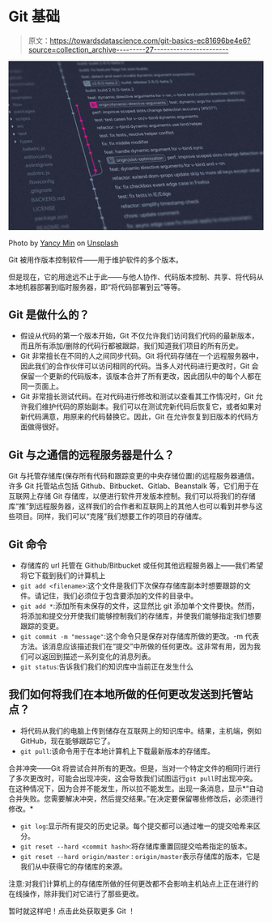 # Git 基础

> 原文：<https://towardsdatascience.com/git-basics-ec81696be4e6?source=collection_archive---------27----------------------->

![](img/bb2ef7e489db4622bad726f3a98e5bd1.png)

Photo by [Yancy Min](https://unsplash.com/@yancymin?utm_source=unsplash&utm_medium=referral&utm_content=creditCopyText) on [Unsplash](https://unsplash.com/search/photos/git?utm_source=unsplash&utm_medium=referral&utm_content=creditCopyText)

Git 被用作版本控制软件——用于维护软件的多个版本。

但是现在，它的用途远不止于此——与他人协作、代码版本控制、共享、将代码从本地机器部署到临时服务器，即“将代码部署到云”等等。

## Git 是做什么的？

*   假设从代码的第一个版本开始，Git 不仅允许我们访问我们代码的最新版本，而且所有添加/删除的代码行都被跟踪，我们知道我们项目的所有历史。
*   Git 非常擅长在不同的人之间同步代码。Git 将代码存储在一个远程服务器中，因此我们的合作伙伴可以访问相同的代码。当多人对代码进行更改时，Git 会保留一个更新的代码版本，该版本合并了所有更改，因此团队中的每个人都在同一页面上。
*   Git 非常擅长测试代码。在对代码进行修改和测试以查看其工作情况时，Git 允许我们维护代码的原始副本。我们可以在测试完新代码后恢复它，或者如果对新代码满意，用原来的代码替换它。因此，Git 在允许恢复到旧版本的代码方面做得很好。

## Git 与之通信的远程服务器是什么？

Git 与托管存储库(保存所有代码和跟踪变更的中央存储位置)的远程服务器通信。许多 Git 托管站点包括 Github、Bitbucket、Gitlab、Beanstalk 等，它们用于在互联网上存储 Git 存储库，以便进行软件开发版本控制。我们可以将我们的存储库“推”到远程服务器，这样我们的合作者和互联网上的其他人也可以看到并参与这些项目。同样，我们可以“克隆”我们想要工作的项目的存储库。

## Git 命令

*   存储库的 url 托管在 Github/Bitbucket 或任何其他远程服务器上——我们希望将它下载到我们的计算机上
*   `git add <filename>`:这个文件是我们下次保存存储库副本时想要跟踪的文件。请记住，我们必须位于包含要添加的文件的目录中。
*   `git add *`:添加所有未保存的文件，这显然比 git 添加单个文件要快。然而，将添加和提交分开使我们能够控制我们的存储库，并使我们能够指定我们想要跟踪的变更。
*   `git commit -m "message"`:这个命令只是保存对存储库所做的更改。-m 代表方法。该消息应该描述我们在“提交”中所做的任何更改。这非常有用，因为我们可以返回到描述一系列变化的消息列表。
*   `git status`:告诉我们我们的知识库中当前正在发生什么

## 我们如何将我们在本地所做的任何更改发送到托管站点？

*   将代码从我们的电脑上传到储存在互联网上的知识库中。结果，主机端，例如 GitHub，现在能够跟踪它了。
*   `git pull`:该命令用于在本地计算机上下载最新版本的存储库。

合并冲突——Git 将尝试合并所有的更改。但是，当对一个特定文件的相同行进行了多次更改时，可能会出现冲突，这会导致我们试图运行`git pull`时出现冲突。在这种情况下，因为合并不能发生，所以拉不能发生。出现一条消息，显示*“自动合并失败。您需要解决冲突，然后提交结果。”在决定要保留哪些修改后，必须进行修改。*

*   `git log`:显示所有提交的历史记录。每个提交都可以通过唯一的提交哈希来区分。
*   `git reset --hard <commit hash>`:将存储库重置回提交哈希指定的版本。
*   `git reset --hard origin/master` : `origin/master`表示存储库的版本，它是我们从中获得它的存储库的来源。

注意:对我们计算机上的存储库所做的任何更改都不会影响主机站点上正在进行的在线操作，除非我们对它进行了那些更改。

暂时就这样吧！点击此处获取更多 Git ！